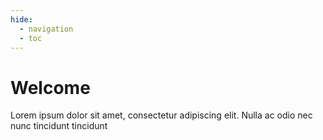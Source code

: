 ```yaml
---
hide:
  - navigation
  - toc
---
```

# Welcome

Lorem ipsum dolor sit amet, consectetur adipiscing elit. Nulla ac odio nec nunc tincidunt tincidunt
